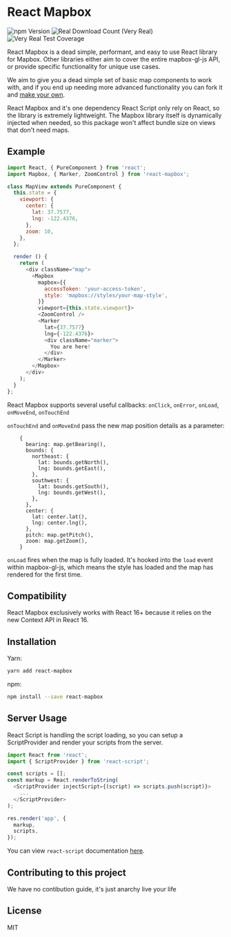 # React Mapbox

![npm Version](https://img.shields.io/badge/npm-v1.0.0-blue.svg)
![Real Download Count (Very Real)](https://img.shields.io/badge/downloads-probably%20like%208%20billion-brightgreen.svg?longCache=true&style=flat)
![Very Real Test Coverage](https://img.shields.io/badge/coverage-yo%20this%20is%20tested%20as%20hell%20dw%20lmfao-red.svg)

React Mapbox is a dead simple, performant, and easy to use React library for Mapbox. Other libraries either aim to cover the entire mapbox-gl-js API, or provide specific functionality for unique use cases.

We aim to give you a dead simple set of basic map components to work with, and if you end up needing more advanced functionality you can fork it and [make your own](https://blog.mapbox.com/mapbox-gl-js-react-764da6cc074a).

React Mapbox and it's one dependency React Script only rely on React, so the library is extremely lightweight. The Mapbox library itself is dynamically injected when needed, so this package won't affect bundle size on views that don't need maps.

## Example
```javascript
import React, { PureComponent } from 'react';
import Mapbox, { Marker, ZoomControl } from 'react-mapbox';

class MapView extends PureComponent {
  this.state = {
    viewport: {
      center: {
        lat: 37.7577,
        lng: -122.4376,
      },
      zoom: 10,
    },
  };

  render () {
    return (
      <div className="map">
        <Mapbox
          mapbox={{
            accessToken: 'your-access-token',
            style: 'mapbox://styles/your-map-style',
          }}
          viewport={this.state.viewport}>
          <ZoomControl />
          <Marker
            lat={37.7577}
            lng={-122.4376}>
            <div className="marker">
              You are here!
            </div>
          </Marker>
        </Mapbox>
      </div>
    );
  }
};
```

React Mapbox supports several useful callbacks: `onClick`, `onError`, `onLoad`, `onMoveEnd`, `onTouchEnd`

`onTouchEnd` and `onMoveEnd` pass the new map position details as a parameter:
```
    {
      bearing: map.getBearing(),
      bounds: {
        northeast: {
          lat: bounds.getNorth(),
          lng: bounds.getEast(),
        },
        southwest: {
          lat: bounds.getSouth(),
          lng: bounds.getWest(),
        },
      },
      center: {
        lat: center.lat(),
        lng: center.lng(),
      },
      pitch: map.getPitch(),
      zoom: map.getZoom(),
    }
```

`onLoad` fires when the map is fully loaded. It's hooked into the `load` event within mapbox-gl-js, which means the style has loaded and the map has rendered for the first time.


## Compatibility

React Mapbox exclusively works with React 16+ because it relies on the new Context API in React 16.

## Installation

Yarn:
```bash
yarn add react-mapbox
```

npm:
```bash
npm install --save react-mapbox
```

## Server Usage

React Script is handling the script loading, so you can setup a ScriptProvider and render your scripts from the server.

```javascript
import React from 'react';
import { ScriptProvider } from 'react-script';

const scripts = [];
const markup = React.renderToString(
  <ScriptProvider injectScript={(script) => scripts.push(script)}>
    ...
  </ScriptProvider>
);

res.render('app', {
  markup,
  scripts,
});
```

You can view `react-script` documentation [here](https://github.com/flip-inc/react-script).

## Contributing to this project
We have no contibution guide, it's just anarchy live your life

## License
MIT
